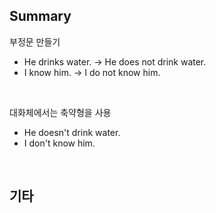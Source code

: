 ## Summary

부정문 만들기
- He drinks water. -> He does not drink water.
- I know him. -> I do not know him.

<br>

대화체에서는 축약형을 사용
- He doesn't drink water.
- I don't know him.

<br>

## 기타
